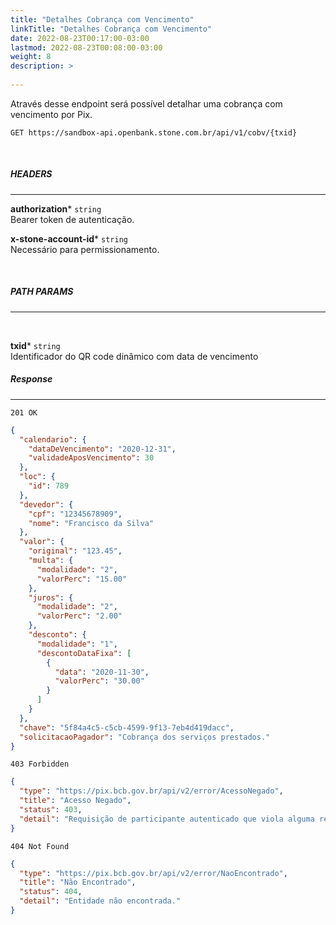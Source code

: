 ```yaml
---
title: "Detalhes Cobrança com Vencimento"
linkTitle: "Detalhes Cobrança com Vencimento"
date: 2022-08-23T00:17:00-03:00
lastmod: 2022-08-23T00:08:00-03:00
weight: 8
description: >
  
---
```


Através desse endpoint será possível detalhar uma cobrança com vencimento por Pix.


```
GET https://sandbox-api.openbank.stone.com.br/api/v1/cobv/{txid}
```
<br>

##### **HEADERS**
---

**authorization*** `string`
<br> Bearer token de autenticação.

**x-stone-account-id*** `string`
<br> Necessário para permissionamento.

<br>

##### **PATH PARAMS**
---
<br>

**txid*** `string`
<br>Identificador do QR code dinâmico com data de vencimento
<br>


##### **Response**
---

```
201 OK
```

```json
{
  "calendario": {
    "dataDeVencimento": "2020-12-31",
    "validadeAposVencimento": 30
  },
  "loc": {
    "id": 789
  },
  "devedor": {
    "cpf": "12345678909",
    "nome": "Francisco da Silva"
  },
  "valor": {
    "original": "123.45",
    "multa": {
      "modalidade": "2",
      "valorPerc": "15.00"
    },
    "juros": {
      "modalidade": "2",
      "valorPerc": "2.00"
    },
    "desconto": {
      "modalidade": "1",
      "descontoDataFixa": [
        {
          "data": "2020-11-30",
          "valorPerc": "30.00"
        }
      ]
    }
  },
  "chave": "5f84a4c5-c5cb-4599-9f13-7eb4d419dacc",
  "solicitacaoPagador": "Cobrança dos serviços prestados."
}
```

```
403 Forbidden
```

```json
{
  "type": "https://pix.bcb.gov.br/api/v2/error/AcessoNegado",
  "title": "Acesso Negado",
  "status": 403,
  "detail": "Requisição de participante autenticado que viola alguma regra de autorização."
}
```

```
404 Not Found
```

```json
{
  "type": "https://pix.bcb.gov.br/api/v2/error/NaoEncontrado",
  "title": "Não Encontrado",
  "status": 404,
  "detail": "Entidade não encontrada."
}
```